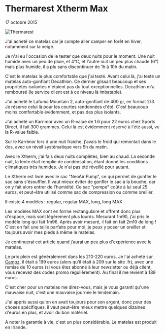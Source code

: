 # Thermarest Xtherm Max

17 octobre 2015

![Thermarest](https://voyage.wains.be/images/helix200-thermarest.jpg)

J'ai acheté ce matelas car je compte aller camper en forêt en hiver, notamment sur la neige.

Je n'ai eu l'occasion de le tester que deux nuits pour le moment. Une nuit humide avec un peu de pluie, et 4°C, et l'autre nuit un peu plus chaude (6°) mais plus humide, il a plu sans discontinuer de 1h à 10h du matin.

C'est le matelas le plus comfortable que j'ai testé. Avant celui là, j'ai testé un matelas auto-gonflant Decathlon. Ce dernier glissait beaucoup et ses propritétés isolantes n'étaient pas du tout exceptionnelles. Decathlon m'a remboursé (le service client est à ce niveau là imbatable).

J'ai acheté le Lafuma Mountain 2, auto-gonflant de 400 gr, en format 2/3. Je réserve celui là pour les courtes randonnées d'été. C'est beaucoup moins comfortable évidemment, et pas des plus isolants.

J'ai acheté un Karrimor avec un R-value de 1.6 pour 22 euros chez Sports Direct, il fait 300 grammes. Celui là est évidemment réservé à l'été aussi, vu la R-value faible.

Sur le Karrimor lors d'une nuit fraiche, j'avais le froid qui remontait dans le dos, avec un réveil systématique vers 5h du matin.

Avec le Xtherm, j'ai fais deux nuits complètes, bien au chaud. La seconde nuit, la tente était remplie de condensation, étant donné les conditions climatiques très humides. Je n'ai pas été réveillé pour autant.

Le Xtherm est livré avec le sac "NeoAir Pump", ce qui permet de gonfler le sac sans s'ésouffler. Il vaut mieux éviter de gonfler le sac à la bouche, car on y fait alors entrer de l'humidité. Ce sac "pompe" coûte à lui seul 25 euros, et peut-être utilisé comme sac de compression ou comme oreiller.

Il existe 4 modèles : regular, regular MAX, long, long MAX.

Les modèles MAX sont en forme rectangulaire et offrent donc plus d'espace, mais sont légèrement plus lourds. Mesurant 1m90, j'ai pris le modèle long qui fait 1m96. Après avoir mesuré, il fait en fait 2m10 de long ! C'est en fait une taille parfaite pour moi, je peux y poser un oreiller et toujours avoir mes pieds à même le matelas.

Je continuerai cet article quand j'aurai un peu plus d'expérience avec le matelas.

Le prix plein est généralement dans les 210-220 euros. Je l'ai acheté sur [Campz](https://www.campz.be), il était à 199 euros (alors qu'il était à 209 sur le site .fr), avec une remise de 10 euros (si vous êtes abonné à leur newsletter ou déjà client, vous recevez des codes promo régulièrement). Au final il me revient à 189 euros.

C'est cher pour un matelas me direz-vous, mais je vous garanti qu'une mauvaise nuit, c'est une mauvaise journée le lendemain.

J'ai appris aussi qu'on en avait toujours pour son argent, donc pour des choses spécifiques, il vaut peut-être mieux mettre quelques dizaines d'euros en plus, et avoir du bon matériel.

A noter la garantie à vie, c'est un plus considérable. Le matelas est produit en Irlande.
